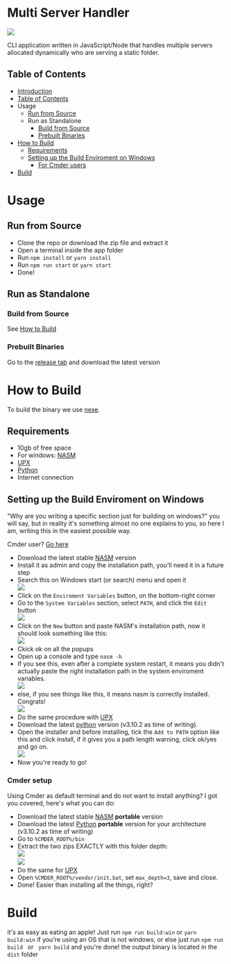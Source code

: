<!-- @format -->

# Multi Server Handler <a name="introduction"></a>

<img src="./readme_data/preview.png">

CLI application written in JavaScript/Node that handles multiple servers allocated dynamically who are serving a static folder.

## Table of Contents <a name="Table-of-Contents"></a>

-   [Introduction](#introduction)
-   [Table of Contents](#Table-of-Contents)
-   Usage
    -   [Run from Source](#run-from-source)
    -   Run as Standalone
        -   [Build from Source](#build-from-source)
        -   [Prebuilt Binaries](#pebuilt-binaries)
-   [How to Build](#how-to-build)
    -   [Requirements](#requirements)
    -   [Setting up the Build Enviroment on Windows](#setup-windows-build-enviroment)
        -   [For Cmder users](#cmder-setup)
-   [Build](#build)
<!-- -   [Setting up the Build Enviroment on Linux](#setup-linux-build-enviroment) !-->

# Usage

## Run from Source <a name="run-from-source"></a>

-   Clone the repo or download the zip file and extract it
-   Open a terminal inside the app folder
-   Run `npm install` or `yarn install`
-   Run `npm run start` or `yarn start`
-   Done!

## Run as Standalone

### Build from Source <a name="build-from-source"></a>

See [How to Build](#how-to-build)

### Prebuilt Binaries <a name="pebuilt-binaries"></a>

Go to the [release tab](https://github.com/Relepega/multi-server-handler/releases) and download the latest version

# How to Build <a name="how-to-build"></a>

To build the binary we use [nexe](https://github.com/nexe/nexe).

## Requirements <a name="requirements"></a>

-   10gb of free space
-   For windows: [NASM](https://nasm.us/)
-   [UPX](https://upx.github.io/)
-   [Python](https://python.org)
-   Internet connection

## Setting up the Build Enviroment on Windows <a name="setup-windows-build-enviroment"></a>

"Why are you writing a specific section just for building on windows?" you will say, but in reality it's something almost no one explains to you, so here I am, writing this in the easiest possible way.

Cmder user? [Go here](#cmder-setup)

-   Download the latest stable [NASM](https://nasm.us/) version
-   Install it as admin and copy the installation path, you'll need it in a future step
-   Search this on Windows start (or search) menu and open it <br> <img src="./readme_data/win_001.png">
-   Click on the `Enviroment Variables` button, on the bottom-right corner
-   Go to the `System Variables` section, select `PATH`, and click the `Edit` button <br> <img src="./readme_data/win_002.png">
-   Click on the `New` button and paste NASM's installation path, now it should look something like this: <br> <img src="./readme_data/win_003.png">
-   Ckick ok on all the popups
-   Open up a console and type `nasm -h`
-   If you see this, even after a complete system restart, it means you didn't actually paste the right installation path in the system enviroment variables. <br> <img src="./readme_data/win_004.png">
-   else, if you see things like this, it means nasm is correctly installed. Congrats! <br> <img src="./readme_data/win_005.png">
-   Do the same procedure with [UPX](https://upx.github.io/)
-   Download the latest [python](https://python.org) version (v3.10.2 as time of writing).
-   Open the installer and before installing, tick the `Add to PATH` option like this and click install, if it gives you a path length warning, click ok/yes and go on. <br> <img src="./readme_data/win_006.png">
-   Now you're ready to go!

### Cmder setup <a name="cmder-setup"></a>

Using Cmder as default terminal and do not want to install anything? I got you covered, here's what you can do:

-   Download the latest stable [NASM](https://nasm.us/) **portable** version
-   Download the latest [Python](https://python.org) **portable** version for your architecture (v3.10.2 as time of writing)
-   Go to `%CMDER_ROOT%/bin`
-   Extract the two zips EXACTLY with this folder depth: <br> <img src="./readme_data/win_007.png"> <br> <img src="./readme_data/win_008.png">
-   Do the same for [UPX](https://upx.github.io/)
-   Open `%CMDER_ROOT%/vendor/init.bat`, set `max_depth=3`, save and close.
-   Done! Easier than installing all the things, right?

# Build <a name="build"></a>

it's as easy as eating an apple! Just run `npm run build:win` or `yarn build:win` if you're using an OS that is not windows, or else just run `npm run build ` or ` yarn build` and you're done! the output binary is located in the `dist` folder

